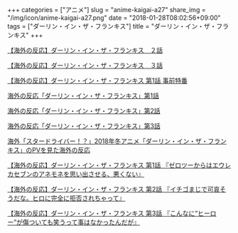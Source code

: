 +++
categories = ["アニメ"]
slug = "anime-kaigai-a27"
share_img = "/img/icon/anime-kaigai-a27.png"
date = "2018-01-28T08:02:56+09:00"
tags = ["ダーリン・イン・ザ・フランキス"]
title = "ダーリン・イン・ザ・フランキス"
+++




<a href="http://animekaigai.blogspot.com/2018/01/darlinginthefranxx-2.html" rel="nofollow" target="_blank" title="【海外の反応】ダーリン・イン・ザ・フランキス　２話">【海外の反応】ダーリン・イン・ザ・フランキス　２話</a>

<a href="http://animekaigai.blogspot.com/2018/01/franxxis-3.html" rel="nofollow" target="_blank" title="【海外の反応】ダーリン・イン・ザ・フランキス　３話">【海外の反応】ダーリン・イン・ザ・フランキス　３話</a>

<a href="http://cough.cocolog-nifty.com/blog/2018/01/1-544c.html" rel="nofollow" target="_blank" title="【海外の反応】ダーリン・イン・ザ・フランキス 第1話 事前特番">【海外の反応】ダーリン・イン・ザ・フランキス 第1話 事前特番</a>

<a href="http://honyakutyuihou.hatenablog.com/entry/2018/01/14/111309" rel="nofollow" target="_blank" title="海外の反応「ダーリン・イン・ザ・フランキス」第1話">海外の反応「ダーリン・イン・ザ・フランキス」第1話</a>

<a href="http://honyakutyuihou.hatenablog.com/entry/2018/01/21/112156" rel="nofollow" target="_blank" title="海外の反応「ダーリン・イン・ザ・フランキス」第2話">海外の反応「ダーリン・イン・ザ・フランキス」第2話</a>

<a href="http://honyakutyuihou.hatenablog.com/entry/2018/01/28/104136" rel="nofollow" target="_blank" title="海外の反応「ダーリン・イン・ザ・フランキス」第3話">海外の反応「ダーリン・イン・ザ・フランキス」第3話</a>

<a href="http://www.nonyaku.site/archives/6297253.html" rel="nofollow" target="_blank" title="海外「スタードライバー！？」2018年冬アニメ「ダーリン・イン・ザ・フランキス」のPVを見た海外の反応">海外「スタードライバー！？」2018年冬アニメ「ダーリン・イン・ザ・フランキス」のPVを見た海外の反応</a>

<a href="https://dsara.blog.fc2.com/blog-entry-2937.html" rel="nofollow" target="_blank" title="【海外の反応】ダーリン・イン・ザ・フランキス 第1話 『ゼロツーからはエウレカセブンのアネモネを思い出させる、悪くない』">【海外の反応】ダーリン・イン・ザ・フランキス 第1話 『ゼロツーからはエウレカセブンのアネモネを思い出させる、悪くない』</a>

<a href="https://dsara.blog.fc2.com/blog-entry-2964.html" rel="nofollow" target="_blank" title="【海外の反応】ダーリン・イン・ザ・フランキス 第2話 『イチゴまじで可哀そうだな。ヒロに完全に拒否されちゃって』">【海外の反応】ダーリン・イン・ザ・フランキス 第2話 『イチゴまじで可哀そうだな。ヒロに完全に拒否されちゃって』</a>

<a href="https://dsara.blog.fc2.com/blog-entry-2990.html" rel="nofollow" target="_blank" title="【海外の反応】ダーリン・イン・ザ・フランキス 第3話 『こんなに“ヒーロー”が傷ついても笑うって事はなかったんだが』">【海外の反応】ダーリン・イン・ザ・フランキス 第3話 『こんなに“ヒーロー”が傷ついても笑うって事はなかったんだが』</a>
